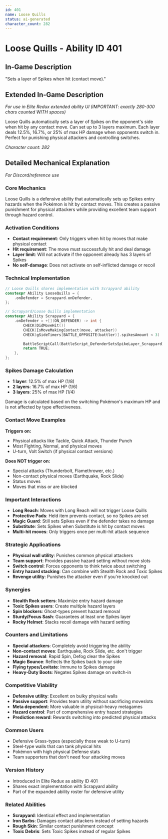 ```yaml
---
id: 401
name: Loose Quills
status: ai-generated
character_count: 282
---
```


# Loose Quills - Ability ID 401

## In-Game Description
"Sets a layer of Spikes when hit (contact move)."

## Extended In-Game Description
*For use in Elite Redux extended ability UI (IMPORTANT: exactly 280-300 chars counted WITH spaces)*

Loose Quills automatically sets a layer of Spikes on the opponent's side when hit by any contact move. Can set up to 3 layers maximum. Each layer deals 12.5%, 16.7%, or 25% of max HP damage when opponents switch in. Perfect for punishing physical attackers and controlling switches.

*Character count: 282*

## Detailed Mechanical Explanation
*For Discord/reference use*

### Core Mechanics
Loose Quills is a defensive ability that automatically sets up Spikes entry hazards when the Pokémon is hit by contact moves. This creates a passive punishment for physical attackers while providing excellent team support through hazard control.

### Activation Conditions
- **Contact requirement**: Only triggers when hit by moves that make physical contact
- **Hit requirement**: The move must successfully hit and deal damage
- **Layer limit**: Will not activate if the opponent already has 3 layers of Spikes
- **No self-damage**: Does not activate on self-inflicted damage or recoil

### Technical Implementation
```c
// Loose Quills shares implementation with Scrapyard ability
constexpr Ability LooseQuills = {
    .onDefender = Scrapyard.onDefender,
};

// Scrapyard/Loose Quills implementation
constexpr Ability Scrapyard = {
    .onDefender = +[](ON_DEFENDER) -> int {
        CHECK(DidMoveHit())
        CHECK(IsMoveMakingContact(move, attacker))
        CHECK(gSideTimers[BATTLE_OPPOSITE(battler)].spikesAmount < 3)

        BattleScriptCall(BattleScript_DefenderSetsSpikeLayer_Scrapyard);
        return TRUE;
    },
};
```

### Spikes Damage Calculation
- **1 layer**: 12.5% of max HP (1/8)
- **2 layers**: 16.7% of max HP (1/6) 
- **3 layers**: 25% of max HP (1/4)

Damage is calculated based on the switching Pokémon's maximum HP and is not affected by type effectiveness.

### Contact Move Examples
**Triggers on:**
- Physical attacks like Tackle, Quick Attack, Thunder Punch
- Most Fighting, Normal, and physical moves
- U-turn, Volt Switch (if physical contact versions)

**Does NOT trigger on:**
- Special attacks (Thunderbolt, Flamethrower, etc.)
- Non-contact physical moves (Earthquake, Rock Slide)
- Status moves
- Moves that miss or are blocked

### Important Interactions
- **Long Reach**: Moves with Long Reach will not trigger Loose Quills
- **Protective Pads**: Held item prevents contact, so no Spikes are set
- **Magic Guard**: Still sets Spikes even if the defender takes no damage
- **Substitute**: Sets Spikes when Substitute is hit by contact moves
- **Multi-hit moves**: Only triggers once per multi-hit attack sequence

### Strategic Applications
- **Physical wall utility**: Punishes common physical attackers
- **Team support**: Provides passive hazard setting without move slots
- **Switch control**: Forces opponents to think twice about switching
- **Entry hazard stacking**: Can combine with Stealth Rock and Toxic Spikes
- **Revenge utility**: Punishes the attacker even if you're knocked out

### Synergies
- **Stealth Rock setters**: Maximize entry hazard damage
- **Toxic Spikes users**: Create multiple hazard layers
- **Spin blockers**: Ghost-types prevent hazard removal
- **Sturdy/Focus Sash**: Guarantees at least one Spikes layer
- **Rocky Helmet**: Stacks recoil damage with hazard setting

### Counters and Limitations
- **Special attackers**: Completely avoid triggering the ability
- **Non-contact moves**: Earthquake, Rock Slide, etc. don't trigger
- **Hazard removal**: Rapid Spin, Defog clear the Spikes
- **Magic Bounce**: Reflects the Spikes back to your side
- **Flying types/Levitate**: Immune to Spikes damage
- **Heavy-Duty Boots**: Negates Spikes damage on switch-in

### Competitive Viability
- **Defensive utility**: Excellent on bulky physical walls
- **Passive support**: Provides team utility without sacrificing moveslots  
- **Meta dependent**: More valuable in physical-heavy metagames
- **Hazard control**: Part of comprehensive entry hazard strategies
- **Prediction reward**: Rewards switching into predicted physical attacks

### Common Users
- Defensive Grass-types (especially those weak to U-turn)
- Steel-type walls that can tank physical hits
- Pokémon with high physical Defense stats
- Team supporters that don't need four attacking moves

### Version History
- Introduced in Elite Redux as ability ID 401
- Shares exact implementation with Scrapyard ability
- Part of the expanded ability roster for defensive utility

### Related Abilities
- **Scrapyard**: Identical effect and implementation  
- **Iron Barbs**: Damages contact attackers instead of setting hazards
- **Rough Skin**: Similar contact punishment concept
- **Toxic Debris**: Sets Toxic Spikes instead of regular Spikes